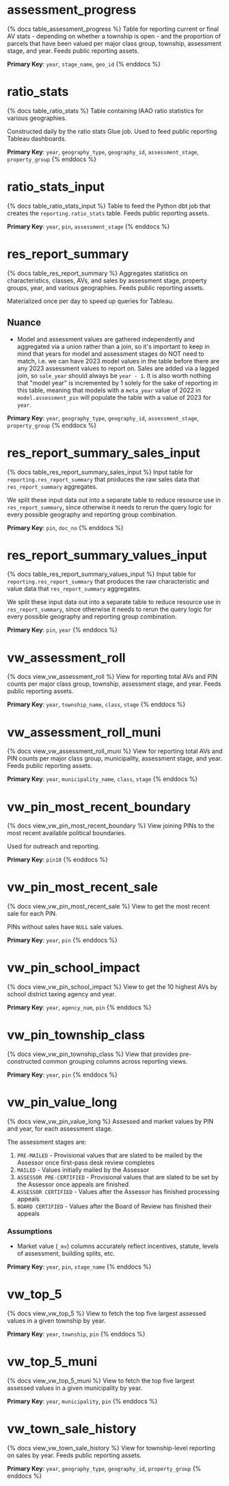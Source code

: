 # assessment_progress

{% docs table_assessment_progress %}
Table for reporting current or final AV stats - depending on whether a township
is open - and the proportion of parcels that have been valued per major class
group, township, assessment stage, and year. Feeds public reporting assets.

**Primary Key**: `year`, `stage_name`, `geo_id`
{% enddocs %}

# ratio_stats

{% docs table_ratio_stats %}
Table containing IAAO ratio statistics for various geographies.

Constructed daily by the ratio stats Glue job. Used to feed public
reporting Tableau dashboards.

**Primary Key**: `year`, `geography_type`, `geography_id`, `assessment_stage`,
`property_group`
{% enddocs %}

# ratio_stats_input

{% docs table_ratio_stats_input %}
Table to feed the Python dbt job that creates the `reporting.ratio_stats` table.
Feeds public reporting assets.

**Primary Key**: `year`, `pin`, `assessment_stage`
{% enddocs %}

# res_report_summary

{% docs table_res_report_summary %}
Aggregates statistics on characteristics, classes, AVs, and sales
by assessment stage, property groups, year, and various geographies.
Feeds public reporting assets.

Materialized once per day to speed up queries for Tableau.

## Nuance

- Model and assessment values are gathered independently and
  aggregated via a union rather than a join, so it's important to keep in mind
  that years for model and assessment stages do NOT need to match, i.e. we can
  have 2023 model values in the table before there are any 2023 assessment
  values to report on. Sales are added via a lagged join, so `sale_year` should
  always be `year - 1`. It is also worth nothing that "model year" is
  incremented by 1 solely for the sake of reporting in this table, meaning that
  models with a `meta_year` value of 2022 in `model.assessment_pin` will
  populate the table with a value of 2023 for `year`.

**Primary Key**: `year`, `geography_type`, `geography_id`, `assessment_stage`,
`property_group`
{% enddocs %}

# res_report_summary_sales_input

{% docs table_res_report_summary_sales_input %}
Input table for `reporting.res_report_summary` that produces the raw
sales data that `res_report_summary` aggregates.

We split these input data out into a separate table to reduce resource use in
`res_report_summary`, since otherwise it needs to rerun the query logic
for every possible geography and reporting group combination.

**Primary Key**: `pin`, `doc_no`
{% enddocs %}

# res_report_summary_values_input

{% docs table_res_report_summary_values_input %}
Input table for `reporting.res_report_summary` that produces the raw
characteristic and value data that `res_report_summary` aggregates.

We split these input data out into a separate table to reduce resource use in
`res_report_summary`, since otherwise it needs to rerun the query logic
for every possible geography and reporting group combination.

**Primary Key**: `pin`, `year`
{% enddocs %}

# vw_assessment_roll

{% docs view_vw_assessment_roll %}
View for reporting total AVs and PIN counts per major class group, township,
assessment stage, and year. Feeds public reporting assets.

**Primary Key**: `year`, `township_name`, `class`, `stage`
{% enddocs %}

# vw_assessment_roll_muni

{% docs view_vw_assessment_roll_muni %}
View for reporting total AVs and PIN counts per major class group, municipality,
assessment stage, and year. Feeds public reporting assets.

**Primary Key**: `year`, `municipality_name`, `class`, `stage`
{% enddocs %}

# vw_pin_most_recent_boundary

{% docs view_vw_pin_most_recent_boundary %}
View joining PINs to the most recent available political boundaries.

Used for outreach and reporting.

**Primary Key**: `pin10`
{% enddocs %}

# vw_pin_most_recent_sale

{% docs view_vw_pin_most_recent_sale %}
View to get the most recent sale for each PIN.

PINs without sales have `NULL` sale values.

**Primary Key**: `year`, `pin`
{% enddocs %}

# vw_pin_school_impact

{% docs view_vw_pin_school_impact %}
View to get the 10 highest AVs by school district taxing agency and year.

**Primary Key**: `year`, `agency_num`, `pin`
{% enddocs %}

# vw_pin_township_class

{% docs view_vw_pin_township_class %}
View that provides pre-constructed common grouping columns across reporting
views.

**Primary Key**: `year`, `pin`
{% enddocs %}

# vw_pin_value_long

{% docs view_vw_pin_value_long %}
Assessed and market values by PIN and year, for each assessment stage.

The assessment stages are:

1. `PRE-MAILED` - Provisional values that are slated to be mailed by the
   Assessor once first-pass desk review completes
2. `MAILED` - Values initially mailed by the Assessor
3. `ASSESSOR PRE-CERTIFIED` - Provisional values that are slated to be set by
   the Assessor once appeals are finished
4. `ASSESSOR CERTIFIED` - Values after the Assessor has finished processing
   appeals
5. `BOARD CERTIFIED` - Values after the Board of Review has finished their
   appeals

### Assumptions

- Market value (`_mv`) columns accurately reflect incentives, statute,
  levels of assessment, building splits, etc.

**Primary Key**: `year`, `pin`, `stage_name`
{% enddocs %}

# vw_top_5

{% docs view_vw_top_5 %}
View to fetch the top five largest assessed values in a given township
by year.

**Primary Key**: `year`, `township`, `pin`
{% enddocs %}

# vw_top_5_muni

{% docs view_vw_top_5_muni %}
View to fetch the top five largest assessed values in a given municipality
by year.

**Primary Key**: `year`, `municipality`, `pin`
{% enddocs %}

# vw_town_sale_history

{% docs view_vw_town_sale_history %}
View for township-level reporting on sales by year.
Feeds public reporting assets.

**Primary Key**: `year`, `geography_type`, `geography_id`, `property_group`
{% enddocs %}
